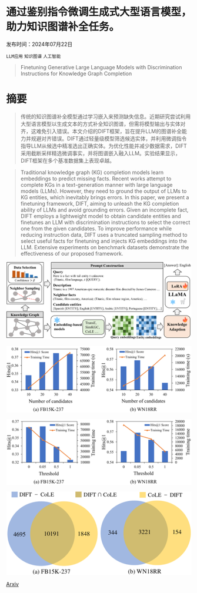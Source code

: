 # 通过鉴别指令微调生成式大型语言模型，助力知识图谱补全任务。

发布时间：2024年07月22日

`LLM应用` `知识图谱` `人工智能`

> Finetuning Generative Large Language Models with Discrimination Instructions for Knowledge Graph Completion

# 摘要

> 传统的知识图谱补全模型通过学习嵌入来预测缺失信息。近期研究尝试利用大型语言模型以生成文本的方式补全知识图谱，但需将模型输出与实体对齐，这难免引入错误。本文介绍的DIFT框架，旨在提升LLM的图谱补全能力并规避对齐错误。DIFT通过轻量级模型筛选候选实体，并利用微调指令指导LLM从候选中精准选出正确实体。为优化性能并减少数据需求，DIFT采用截断采样精选微调事实，并将图谱嵌入融入LLM。实验结果显示，DIFT框架在多个基准数据集上表现卓越。

> Traditional knowledge graph (KG) completion models learn embeddings to predict missing facts. Recent works attempt to complete KGs in a text-generation manner with large language models (LLMs). However, they need to ground the output of LLMs to KG entities, which inevitably brings errors. In this paper, we present a finetuning framework, DIFT, aiming to unleash the KG completion ability of LLMs and avoid grounding errors. Given an incomplete fact, DIFT employs a lightweight model to obtain candidate entities and finetunes an LLM with discrimination instructions to select the correct one from the given candidates. To improve performance while reducing instruction data, DIFT uses a truncated sampling method to select useful facts for finetuning and injects KG embeddings into the LLM. Extensive experiments on benchmark datasets demonstrate the effectiveness of our proposed framework.

![通过鉴别指令微调生成式大型语言模型，助力知识图谱补全任务。](../../../paper_images/2407.16127/x1.png)

![通过鉴别指令微调生成式大型语言模型，助力知识图谱补全任务。](../../../paper_images/2407.16127/x2.png)

![通过鉴别指令微调生成式大型语言模型，助力知识图谱补全任务。](../../../paper_images/2407.16127/x3.png)

![通过鉴别指令微调生成式大型语言模型，助力知识图谱补全任务。](../../../paper_images/2407.16127/x4.png)

[Arxiv](https://arxiv.org/abs/2407.16127)